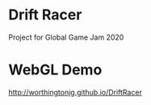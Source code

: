 # Drift Racer

Project for Global Game Jam 2020

# WebGL Demo

<http://worthingtonjg.github.io/DriftRacer>
